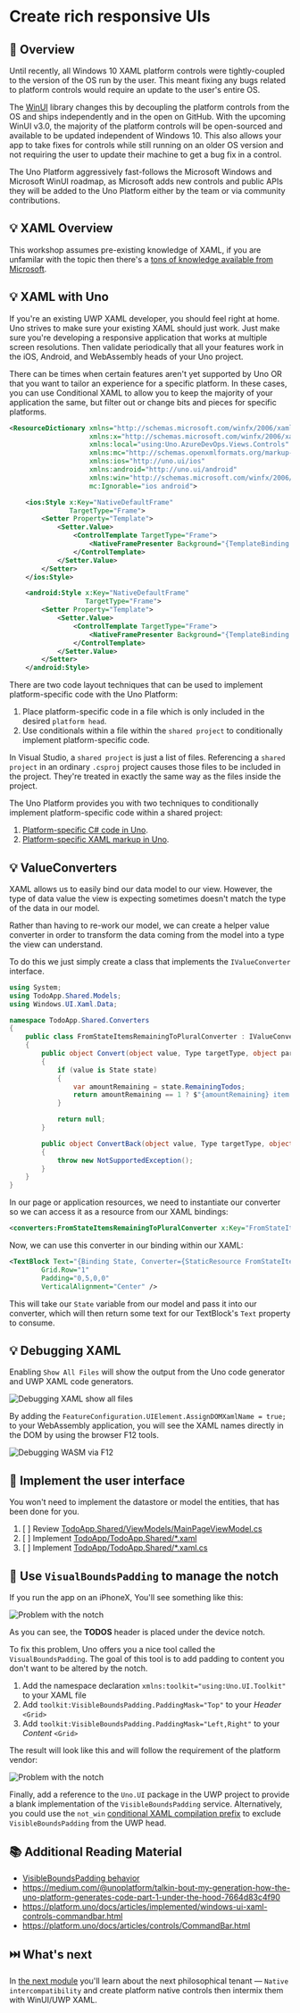 # Create rich responsive UIs

## 📖 Overview

Until recently, all Windows 10 XAML platform controls were tightly-coupled to the version of the OS run by the user. This meant fixing any bugs related to platform controls would require an update to the user's entire OS.

The [WinUI](https://aka.ms/winui) library changes this by decoupling the platform controls from the OS and ships independently and in the open on GitHub. With the upcoming WinUI v3.0, the majority of the platform controls will be open-sourced and available to be updated independent of Windows 10. This also allows your app to take fixes for controls while still running on an older OS version and not requiring the user to update their machine to get a bug fix in a control.

The Uno Platform aggressively fast-follows the Microsoft Windows and Microsoft WinUI roadmap, as Microsoft adds new controls and public APIs they will be added to the Uno Platform either by the team or via community contributions.

## 💡 XAML Overview

This workshop assumes pre-existing knowledge of XAML, if you are unfamilar with the topic then there's a [tons of knowledge available from Microsoft](https://docs.microsoft.com/en-us/windows/uwp/xaml-platform/xaml-overview).

## 💡 XAML with Uno

If you're an existing UWP XAML developer, you should feel right at home. Uno strives to make sure your existing XAML should just work. Just make sure you're developing a responsive application that works at multiple screen resolutions. Then validate periodically that all your features work in the iOS, Android, and WebAssembly heads of your Uno project.

There can be times when certain features aren't yet supported by Uno OR that you want to tailor an experience for a specific platform. In these cases, you can use Conditional XAML to allow you to keep the majority of your application the same, but filter out or change bits and pieces for specific platforms.

```xml
<ResourceDictionary xmlns="http://schemas.microsoft.com/winfx/2006/xaml/presentation"
                    xmlns:x="http://schemas.microsoft.com/winfx/2006/xaml"
                    xmlns:local="using:Uno.AzureDevOps.Views.Controls"
                    xmlns:mc="http://schemas.openxmlformats.org/markup-compatibility/2006"
                    xmlns:ios="http://uno.ui/ios"
                    xmlns:android="http://uno.ui/android"
                    xmlns:win="http://schemas.microsoft.com/winfx/2006/xaml/presentation"
                    mc:Ignorable="ios android">

    <ios:Style x:Key="NativeDefaultFrame"
               TargetType="Frame">
        <Setter Property="Template">
            <Setter.Value>
                <ControlTemplate TargetType="Frame">
                    <NativeFramePresenter Background="{TemplateBinding Background}" />
                </ControlTemplate>
            </Setter.Value>
        </Setter>
    </ios:Style>

    <android:Style x:Key="NativeDefaultFrame"
                   TargetType="Frame">
        <Setter Property="Template">
            <Setter.Value>
                <ControlTemplate TargetType="Frame">
                    <NativeFramePresenter Background="{TemplateBinding Background}" />
                </ControlTemplate>
            </Setter.Value>
        </Setter>
    </android:Style>

```

There are two code layout techniques that can be used to implement platform-specific code with the Uno Platform:

1. Place platform-specific code in a file which is only included in the desired `platform head`.
2. Use conditionals within a file within the `shared project` to conditionally implement platform-specific code.

In Visual Studio, a `shared project` is just a list of files. Referencing a `shared project` in an ordinary `.csproj` project causes those files to be included in the project. They're treated in exactly the same way as the files inside the project.

The Uno Platform provides you with two techniques to conditionally implement platform-specific code within a shared project:

1. [Platform-specific C# code in Uno][platform-specific-csharp].
1. [Platform-specific XAML markup in Uno][platform-specific-xaml].

## 💡 ValueConverters

XAML allows us to easily bind our data model to our view. However, the type of data value the view is expecting sometimes doesn't match the type of the data in our model.

Rather than having to re-work our model, we can create a helper value converter in order to transform the data coming from the model into a type the view can understand.

To do this we just simply create a class that implements the `IValueConverter` interface.

```csharp
using System;
using TodoApp.Shared.Models;
using Windows.UI.Xaml.Data;

namespace TodoApp.Shared.Converters
{
    public class FromStateItemsRemainingToPluralConverter : IValueConverter
    {
        public object Convert(object value, Type targetType, object parameter, string language)
        {
            if (value is State state)
            {
                var amountRemaining = state.RemainingTodos;
                return amountRemaining == 1 ? $"{amountRemaining} item left" : $"{amountRemaining} items left";
            }

            return null;
        }

        public object ConvertBack(object value, Type targetType, object parameter, string language)
        {
            throw new NotSupportedException();
        }
    }
}
```

In our page or application resources, we need to instantiate our converter so we can access it as a resource from our XAML bindings:

```xml
<converters:FromStateItemsRemainingToPluralConverter x:Key="FromStateItemsRemainingToPluralConverter" />
```

Now, we can use this converter in our binding within our XAML:

```xml
<TextBlock Text="{Binding State, Converter={StaticResource FromStateItemsRemainingToPluralConverter}}"
        Grid.Row="1"
        Padding="0,5,0,0"
        VerticalAlignment="Center" />
```

This will take our `State` variable from our model and pass it into our converter, which will then return some text for our TextBlock's `Text` property to consume.

## 💡 Debugging XAML

Enabling `Show All Files` will show the output from the Uno code generator and UWP XAML code generators.

![Debugging XAML show all files](debugging-xaml-show-all-files.png)

By adding the `FeatureConfiguration.UIElement.AssignDOMXamlName = true;` to your WebAssembly application, you will see the XAML names directly in the DOM by using the browser F12 tools.

![Debugging WASM via F12](debugging-wasm-via-f12.png)

## 🎯 Implement the user interface

You won't need to implement the datastore or model the entities, that has been done for you.

1. [ ] Review [TodoApp.Shared/ViewModels/MainPageViewModel.cs][src-viewmodel]
1. [ ] Implement [TodoApp/TodoApp.Shared/*.xaml][src-xaml]
1. [ ] Implement [TodoApp/TodoApp.Shared/*.xaml.cs][src-xaml-cs]

## 🎯 Use `VisualBoundsPadding` to manage the notch

If you run the app on an iPhoneX, You'll see something like this:

![Problem with the notch](uno-notch-problem.png)

As you can see, the **TODOS** header is placed under the device notch.

To fix this problem, Uno offers you a nice tool called the `VisualBoundsPadding`. The goal of this tool is to add padding to content you don't want to be altered by the notch.

1. Add the namespace declaration `xmlns:toolkit="using:Uno.UI.Toolkit"` to your XAML file
1. Add `toolkit:VisibleBoundsPadding.PaddingMask="Top"` to your _Header_ `<Grid>`
1. Add `toolkit:VisibleBoundsPadding.PaddingMask="Left,Right"` to your _Content_ `<Grid>`

The result will look like this and will follow the requirement of the platform vendor:

![Problem with the notch](uno-notch-fixed.png)

Finally, add a reference to the `Uno.UI` package in the UWP project to provide a blank implementation of the `VisibleBoundsPadding` service. Alternatively, you could use the `not_win` [conditional XAML compilation prefix][platform-specific-xaml] to exclude `VisibleBoundsPadding` from the UWP head.

## 📚 Additional Reading Material

- [VisibleBoundsPadding behavior][docs-visualboundspadding]
- https://medium.com/@unoplatform/talkin-bout-my-generation-how-the-uno-platform-generates-code-part-1-under-the-hood-7664d83c4f90
- https://platform.uno/docs/articles/implemented/windows-ui-xaml-controls-commandbar.html
- https://platform.uno/docs/articles/controls/CommandBar.html

## ⏭️ What's next

In [the next module][next-module] you'll learn about the next philosophical tenant — `Native intercompatibility` and create platform native controls then intermix them with WinUI/UWP XAML.

<!-- in-line links -->
[uno-platform]: https://platform.uno/

[previous-module]: ../03-Let-views-do-views/README.md
[next-module]: ../05-Native-intercompatibility/README.md

[philosophy-of-uno]: https://platform.uno/docs/articles/concepts/overview/philosophy-of-uno.html

[todomvc]: http://todomvc.com/

[src-xaml]: TodoApp/TodoApp.Shared/MainPage.xaml
[src-xaml-cs]: TodoApp/TodoApp.Shared/MainPage.xaml.cs
[src-viewmodel]: TodoApp/TodoApp.Shared/ViewModels/MainPageViewModel.cs


[platform-specific-csharp]: https://platform.uno/docs/articles/platform-specific-csharp.html
[platform-specific-xaml]: https://platform.uno/docs/articles/platform-specific-xaml.html

[docs-visualboundspadding]: https://github.com/unoplatform/uno/blob/master/src/Uno.UI.Toolkit/VisibleBoundsPadding.md
